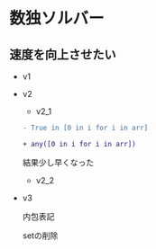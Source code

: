 # 数独ソルバー

## 速度を向上させたい

- v1

- v2

  - v2_1

  ```diff
  - True in [0 in i for i in arr]
  
  + any([0 in i for i in arr])
  ```

  結果少し早くなった

  - v2_2

- v3

  内包表記
  
  setの削除

